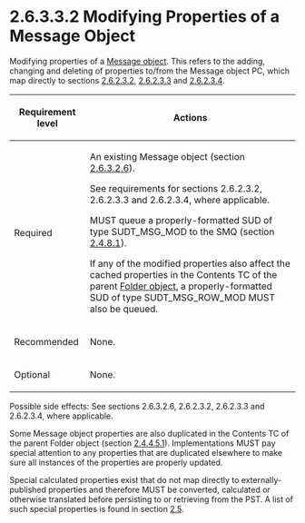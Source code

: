 <html dir="LTR" xmlns:mshelp="http://msdn.microsoft.com/mshelp" xmlns:ddue="http://ddue.schemas.microsoft.com/authoring/2003/5" xmlns:xlink="http://www.w3.org/1999/xlink" xmlns:tool="http://www.microsoft.com/tooltip">
    <head>
        <meta http-equiv="Content-Type" content="text/html; CHARSET=utf-8"></meta>
        <meta name="save" content="history"></meta>
        <title>2.6.3.3.2 Modifying Properties of a Message Object</title>
        <xml>
            <mshelp:toctitle title="2.6.3.3.2 Modifying Properties of a Message Object"></mshelp:toctitle>
            <mshelp:rltitle title="[MS-PST]: Modifying Properties of a Message Object"></mshelp:rltitle>
            <mshelp:keyword index="A" term="bd155f0d-2dd7-4f97-9604-67a12fe39090"></mshelp:keyword>
            <mshelp:attr name="DCSext.ContentType" value="open specification"></mshelp:attr>
            <mshelp:attr name="AssetID" value="bd155f0d-2dd7-4f97-9604-67a12fe39090"></mshelp:attr>
            <mshelp:attr name="TopicType" value="kbRef"></mshelp:attr>
            <mshelp:attr name="DCSext.Title" value="[MS-PST]: Modifying Properties of a Message Object" />
        </xml>
    </head>
    <body>
        <div id="header">
            <h1 class="heading">2.6.3.3.2 Modifying Properties of a Message Object</h1>
        </div>
        <div id="mainSection">
            <div id="mainBody">
                <div id="allHistory" class="saveHistory"></div>
                <div id="sectionSection0" class="section" name="collapseableSection">
                    

<p>Modifying properties of a <a href="08220cc9-69b1-4072-a2e7-2a0ff201d505.md#gt_b6c15d0c-d992-421d-ba96-99d3b63894cf">Message object</a>. This refers
to the adding, changing and deleting of properties to/from the Message object
PC, which map directly to sections <a href="06096284-9b6a-41ea-8bf2-6615bee0752e.md">2.6.2.3.2</a>, <a href="b0848da7-e670-499d-8f26-ac82b3e83835.md">2.6.2.3.3</a> and <a href="c30a75c2-b2d0-4745-9e5b-b883f83e12f1.md">2.6.2.3.4</a>. </p>

<table>
 <thead>
  <tr>
   <th>
   <p>Requirement level</p>
   </th>
   <th>
   <p><b><span>Actions</span></b></p>
   </th>
  </tr>
 </thead>
 <tr>
  <td>
  <p>Required</p>
  </td>
  <td>
  <p>An existing Message object (section <a href="eaab9353-53fe-448f-a32f-d45afd3c4b5d.md">2.6.3.2.6</a>).</p>
  <p>See requirements for sections 2.6.2.3.2, 2.6.2.3.3 and
  2.6.2.3.4, where applicable.</p>
  <p>MUST queue a properly-formatted SUD of type
  SUDT_MSG_MOD to the SMQ (section <a href="feced5b5-714b-47e1-8ca0-a8aae53c2fe4.md">2.4.8.1</a>).</p>
  <p>If any of the modified properties also affect the
  cached properties in the Contents TC of the parent <a href="08220cc9-69b1-4072-a2e7-2a0ff201d505.md#gt_0682daa7-c1b8-419b-8a32-6048833d0b72">Folder object</a>, a
  properly-formatted SUD of type SUDT_MSG_ROW_MOD MUST also be queued.</p>
  </td>
 </tr>
 <tr>
  <td>
  <p>Recommended</p>
  </td>
  <td>
  <p>None.</p>
  </td>
 </tr>
 <tr>
  <td>
  <p>Optional</p>
  </td>
  <td>
  <p>None.</p>
  </td>
 </tr>
</table>

<p>Possible side effects: See sections 2.6.3.2.6, 2.6.2.3.2,
2.6.2.3.3 and 2.6.2.3.4, where applicable.</p>

<p>Some Message object properties are also duplicated in the
Contents TC of the parent Folder object (section <a href="f58e1ea9-b592-408d-b89e-53fd4cd6024b.md">2.4.4.5.1</a>).
Implementations MUST pay special attention to any properties that are
duplicated elsewhere to make sure all instances of the properties are properly
updated.</p>

<p>Special calculated properties exist that do not map directly
to externally-published properties and therefore MUST be converted, calculated
or otherwise translated before persisting to or retrieving from the PST. A list
of such special properties is found in section <a href="86dd69f7-8bef-48f3-abab-671b54e00976.md">2.5</a>.</p>
                </div>
            </div>
        </div>
    </body>
</html>